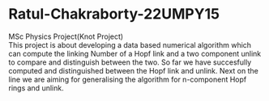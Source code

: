 # Ratul-Chakraborty-22UMPY15
MSc Physics Project(Knot Project)
<br>
This project is about  developing a data based numerical algorithm which can compute the linking Number of a Hopf link and a two component unlink to compare and distinguish between the two. So far we have succesfully computed and distinguished between the Hopf link and unlink. Next on the line we are aiming for generalising the algorithm for n-component Hopf rings and unlink.


